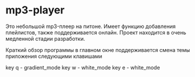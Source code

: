 # mp3-player

Это небольшой mp3-плеер на питоне. Имеет функцию добавления плейлистов, также поддерживается онлайн. Проект находится в очень медленной стадии разработки.

Краткий обзор программы в главном окне поддерживается смена темы приложения следующими клавишами

key q - gradient_mode key w - white_mode key e - white_mode
